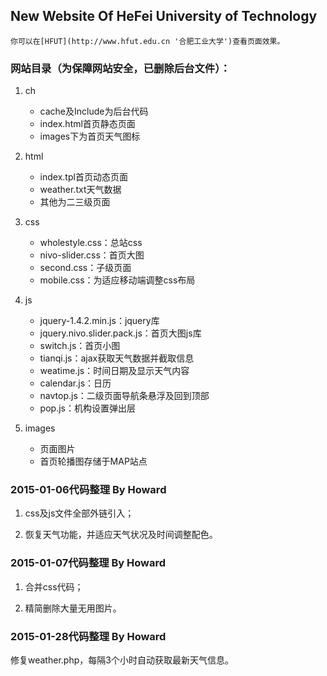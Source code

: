 ﻿## New Website Of HeFei University of Technology
	你可以在[HFUT](http://www.hfut.edu.cn '合肥工业大学')查看页面效果。
### 网站目录（为保障网站安全，已删除后台文件）：

1. ch
   * cache及Include为后台代码
   + index.html首页静态页面
   + images下为首页天气图标

2. html
   + index.tpl首页动态页面
   + weather.txt天气数据
   + 其他为二三级页面

3. css
   + wholestyle.css：总站css
   + nivo-slider.css：首页大图
   + second.css：子级页面
   + mobile.css：为适应移动端调整css布局

4. js
   + jquery-1.4.2.min.js：jquery库
   + jquery.nivo.slider.pack.js：首页大图js库
   + switch.js：首页小图
   + tianqi.js：ajax获取天气数据并截取信息
   + weatime.js：时间日期及显示天气内容
   + calendar.js：日历
   + navtop.js：二级页面导航条悬浮及回到顶部
   + pop.js：机构设置弹出层

5. images
   + 页面图片
   + 首页轮播图存储于MAP站点

### 2015-01-06代码整理 By Howard

1. css及js文件全部外链引入；

2. 恢复天气功能，并适应天气状况及时间调整配色。


### 2015-01-07代码整理 By Howard

1. 合并css代码；

2. 精简删除大量无用图片。


### 2015-01-28代码整理 By Howard

修复weather.php，每隔3个小时自动获取最新天气信息。
